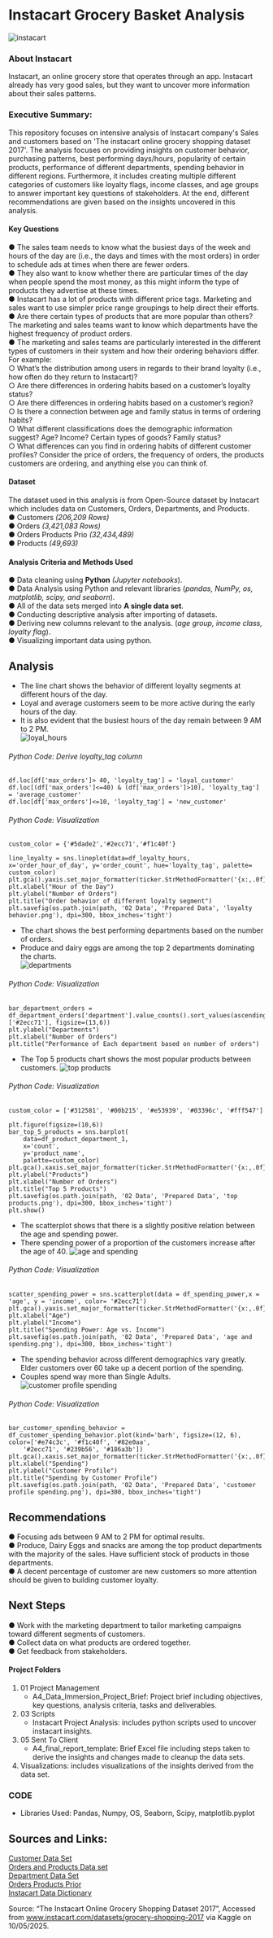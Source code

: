 # Instacart Grocery Basket Analysis  
![instacart](https://github.com/user-attachments/assets/e6f54daa-5fcd-4812-93fb-b2fc3c421c38)

### About Instacart  
Instacart, an online grocery store that operates through an app. Instacart already has very good sales, but they want to uncover more information about their sales patterns.

### Executive Summary:
This repository focuses on intensive analysis of Instacart company's Sales and customers based on 'The instacart online grocery shopping dataset 2017'. The analysis focuses on providing insights on customer behavior, purchasing patterns, best performing days/hours, popularity of certain products, performance of different departments, spending behavior in different regions. Furthermore, it includes creating multiple different categories of customers like loyalty flags, income classes, and age groups to answer important key questions of stakeholders. At the end, different recommendations are given based on the insights uncovered in this analysis.

#### Key Questions  
● The sales team needs to know what the busiest days of the week and hours of the day are (i.e., the days and times with the most orders) in order to schedule ads at times when there are fewer orders.  
● They also want to know whether there are particular times of the day when people spend the most money, as this might inform the type of products they advertise at these times.  
● Instacart has a lot of products with different price tags. Marketing and sales want to use simpler price range groupings to help direct their efforts.  
● Are there certain types of products that are more popular than others? The marketing and sales teams want to know which departments have the highest frequency of product orders.  
● The marketing and sales teams are particularly interested in the different types of customers in their system and how their ordering behaviors differ. For example:  
  ○ What’s the distribution among users in regards to their brand loyalty (i.e., how often do they return to Instacart)?  
  ○ Are there differences in ordering habits based on a customer’s loyalty status?  
  ○ Are there differences in ordering habits based on a customer’s region?  
  ○ Is there a connection between age and family status in terms of ordering habits?  
  ○ What different classifications does the demographic information suggest? Age? Income? Certain types of goods? Family status?  
  ○ What differences can you find in ordering habits of different customer profiles? Consider the price of orders, the frequency of orders, the products customers are ordering, and anything else you can think of.

#### Dataset  
The dataset used in this analysis is from Open-Source dataset by Instacart which includes data on Customers, Orders, Departments, and Products.  
● Customers _(206,209 Rows)_  
● Orders _(3,421,083 Rows)_  
● Orders Products Prio _(32,434,489)_  
● Products _(49,693)_  

#### Analysis Criteria and Methods Used  
● Data cleaning using **Python** _(Jupyter notebooks_).  
● Data Analysis using Python and relevant libraries (_pandas, NumPy, os, matplotlib, scipy, and seaborn_).  
● All of the data sets merged into **A single data set**.  
● Conducting descriptive analysis after importing of datasets.  
● Deriving new columns relevant to the analysis. (_age group, income class, loyalty flag_).  
● Visualizing important data using python.

## Analysis  
- The line chart shows the behavior of different loyalty segments at different hours of the day.  
- Loyal and average customers seem to be more active during the early hours of the day.  
- It is also evident that the busiest hours of the day remain between 9 AM to 2 PM.  
![loyal_hours](https://github.com/user-attachments/assets/64b1103a-12d4-44b9-8b81-fcb750752c67)

###### Python Code: _Derive loyalty_tag column_
```
df.loc[df['max_orders']> 40, 'loyalty_tag'] = 'loyal_customer'
df.loc[(df['max_orders']<=40) & (df['max_orders']>10), 'loyalty_tag'] = 'average_customer'
df.loc[df['max_orders']<=10, 'loyalty_tag'] = 'new_customer'
```
###### Python Code: _Visualization_
```
custom_color = {'#5dade2','#2ecc71','#f1c40f'}

line_loyalty = sns.lineplot(data=df_loyalty_hours, x='order_hour_of_day', y='order_count', hue='loyalty_tag', palette= custom_color)
plt.gca().yaxis.set_major_formatter(ticker.StrMethodFormatter('{x:,.0f}'))
plt.xlabel("Hour of the Day")
plt.ylabel("Number of Orders")
plt.title("Order behavior of different loyalty segment")
plt.savefig(os.path.join(path, '02 Data', 'Prepared Data', 'loyalty behavior.png'), dpi=300, bbox_inches='tight')
```

- The chart shows the best performing departments based on the number of orders.  
- Produce and dairy eggs are among the top 2 departments dominating the charts.  
![departments](https://github.com/user-attachments/assets/89cdf7b1-caa8-438a-a576-45e5131858b5)
###### Python Code: _Visualization_
```
bar_department_orders = df_department_orders['department'].value_counts().sort_values(ascending=True).plot.barh(color=['#2ecc71'], figsize=(13,6))
plt.ylabel("Departments")
plt.xlabel("Number of Orders")
plt.title("Performance of Each department based on number of orders")
```
- The Top 5 products chart shows the most popular products between customers.
![top products](https://github.com/user-attachments/assets/f0328a4e-7c05-4623-83f5-ce0e5e7cbf87)  
###### Python Code: _Visualization_  
```
custom_color = ['#312581', '#00b215', '#e53939', '#03396c', '#fff547']

plt.figure(figsize=(10,6))
bar_top_5_products = sns.barplot(
    data=df_product_department_1,
    x='count',
    y='product_name',
    palette=custom_color)
plt.gca().xaxis.set_major_formatter(ticker.StrMethodFormatter('{x:,.0f}'))
plt.ylabel("Products")
plt.xlabel("Number of Orders")
plt.title("Top 5 Products")
plt.savefig(os.path.join(path, '02 Data', 'Prepared Data', 'top products.png'), dpi=300, bbox_inches='tight')
plt.show()
```
- The scatterplot shows that there is a slightly positive relation between the age and spending power.  
- There spending power of a proportion of the customers increase after the age of 40.
![age and spending](https://github.com/user-attachments/assets/e807ed64-091a-4f67-81ef-319c2a45bd95)
###### Python Code: _Visualization_  
```
scatter_spending_power = sns.scatterplot(data = df_spending_power,x = 'age', y = 'income', color= '#2ecc71')
plt.gca().yaxis.set_major_formatter(ticker.StrMethodFormatter('{x:,.0f}'))
plt.xlabel("Age")
plt.ylabel("Income")
plt.title("Spending Power: Age vs. Income")
plt.savefig(os.path.join(path, '02 Data', 'Prepared Data', 'age and spending.png'), dpi=300, bbox_inches='tight')
```
- The spending behavior across different demographics vary greatly. Elder customers over 60 take up a decent portion of the spending.  
- Couples spend way more than Single Adults.
![customer profile spending](https://github.com/user-attachments/assets/948a15d3-0a1a-4e40-b300-72ebe6a384ed)
###### Python Code: _Visualization_  
```
bar_customer_spending_behavior = df_customer_spending_behavior.plot(kind='barh', figsize=(12, 6), color=['#e74c3c', '#f1c40f', '#82e0aa',
    '#2ecc71', '#239b56', '#186a3b'])
plt.gca().xaxis.set_major_formatter(ticker.StrMethodFormatter('{x:,.0f}'))
plt.xlabel("Spending")
plt.ylabel("Customer Profile")
plt.title("Spending by Customer Profile")
plt.savefig(os.path.join(path, '02 Data', 'Prepared Data', 'customer profile spending.png'), dpi=300, bbox_inches='tight')
```

## Recommendations
● Focusing ads between 9 AM to 2 PM for optimal results.  
● Produce, Dairy Eggs and snacks are among the top product departments with the majority of the sales. Have sufficient stock of products in those departments.  
● A decent percentage of customer are new customers so more attention should be given to building customer loyalty.  

## Next Steps
● Work with the marketing department to tailor marketing campaigns toward different segments of customers.  
● Collect data on what products are ordered together.  
● Get feedback from stakeholders.  

#### Project Folders
01. 01 Project Management  
     - A4_Data_Immersion_Project_Brief: Project brief including objectives, key questions, analysis criteria, tasks and deliverables.  
02. 03 Scripts  
     - Instacart Project Analysis: includes python scripts used to uncover instacart insights.  
03. 05 Sent To Client  
     - A4_final_report_template: Brief Excel file including steps taken to derive the insights and changes made to cleanup the data sets.  
04. Visualizations: includes visualizations of the insights derived from the data set.

### CODE
- Libraries Used: Pandas, Numpy, OS, Seaborn, Scipy, matplotlib.pyplot

## Sources and Links:
[Customer Data Set](https://s3.amazonaws.com/coach-courses-us/public/courses/data-immersion/A4/A4_Data_Assets/customers.zip)  
[Orders and Products Data set](https://s3.amazonaws.com/coach-courses-us/public/courses/data-immersion/A4/A4_Data_Assets/4.3_orders_products.zip)  
[Department Data Set](https://s3.amazonaws.com/coach-courses-us/public/courses/data-immersion/A4/A4_Data_Assets/4.4_departments.zip)  
[Orders Products Prior](https://s3.amazonaws.com/coach-courses-us/public/courses/data-immersion/A4/A4_Data_Assets/4.6_orders_products_prior.zip)  
[Instacart Data Dictionary](https://gist.github.com/jeremystan/c3b39d947d9b88b3ccff3147dbcf6c6b)

Source: “The Instacart Online Grocery Shopping Dataset 2017”, Accessed from www.instacart.com/datasets/grocery-shopping-2017 via Kaggle on 10/05/2025.

